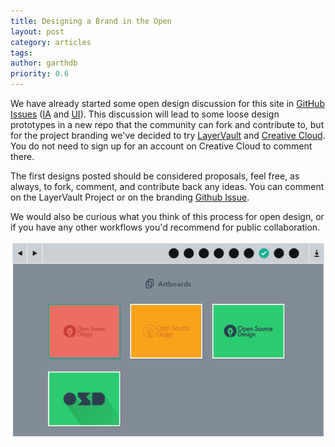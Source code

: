 ```yaml
---
title: Designing a Brand in the Open
layout: post
category: articles
tags:
author: garthdb
priority: 0.6
---
```

We have already started some open design discussion for this site in [GitHub Issues][github-issues] ([IA][ia] and [UI][ui]).  This discussion will lead to some loose design prototypes in a new repo that the community can fork and contribute to, but for the project branding we've decided to try [LayerVault][layervault] and [Creative Cloud][creative-cloud]. You do not need to sign up for an account on Creative Cloud to comment there.

<!--more-->

The first designs posted should be considered proposals, feel free, as always, to fork, comment, and contribute back any ideas. You can comment on the LayerVault Project or on the branding [Github Issue][branding-issue].

We would also be curious what you think of this process for open design, or if you have any other workflows you'd recommend for public collaboration.

[![Branding Postcards](/img/branding_postcards@2X.png)][layervault]

[github-issues]: https://github.com/DesignOpen/designopen.github.io/issues
[ia]: https://github.com/DesignOpen/designopen.github.io/issues/18
[ui]: https://github.com/DesignOpen/designopen.github.io/issues/14
[layervault]: https://layervault.com/garthdb/Open%20Source%20Design/Branding%20Postcards.ai/1
[branding-issue]: https://github.com/DesignOpen/designopen.github.io/issues/33
[creative-cloud]: https://creative.adobe.com/share/252a6187-a89f-4121-a2a9-087df8173cb0
